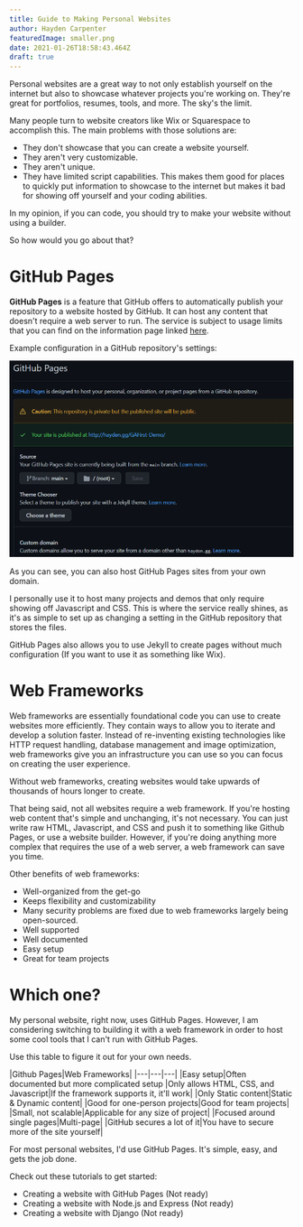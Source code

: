 ```yaml
---
title: Guide to Making Personal Websites
author: Hayden Carpenter
featuredImage: smaller.png
date: 2021-01-26T18:58:43.464Z
draft: true
---
```

Personal websites are a great way to not only establish yourself on the internet but also to showcase whatever projects you're working on. They're great for portfolios, resumes, tools, and more. The sky's the limit.

Many people turn to website creators like Wix or Squarespace to accomplish this. The main problems with those solutions are:

* They don't showcase that you can create a website yourself.
* They aren't very customizable.
* They aren't unique.
* They have limited script capabilities.
  This makes them good for places to quickly put information to showcase to the internet but makes it bad for showing off yourself and your coding abilities. 

In my opinion, if you can code, you should try to make your website without using a builder.

So how would you go about that?

# GitHub Pages

**GitHub Pages** is a feature that GitHub offers to automatically publish your repository to a website hosted by GitHub. It can host any content that doesn't require a web server to run. The service is subject to usage limits that you can find on the information page linked [here](https://docs.github.com/en/github/working-with-github-pages/about-github-pages).

Example configuration in a GitHub repository's settings:

![GitHub pages configuration](ghpages.png "Example configuration in a GitHub repository's settings")

As you can see, you can also host GitHub Pages sites from your own domain.

I personally use it to host many projects and demos that only require showing off Javascript and CSS. This is where the service really shines, as it's as simple to set up as changing a setting in the GitHub repository that stores the files. 

GitHub Pages also allows you to use Jekyll to create pages without much configuration (If you want to use it as something like Wix). 

# Web Frameworks

Web frameworks are essentially foundational code you can use to create websites more efficiently. They contain ways to allow you to iterate and develop a solution faster. Instead of re-inventing existing technologies like HTTP request handling, database management and image optimization, web frameworks give you an infrastructure you can use so you can focus on creating the user experience.

Without web frameworks, creating websites would take upwards of thousands of hours longer to create.

That being said, not all websites require a web framework. If you're hosting web content that's simple and unchanging, it's not necessary. You can just write raw HTML, Javascript, and CSS and push it to something like Github Pages, or use a website builder. However, if you're doing anything more complex that requires the use of a web server, a web framework can save you time.

Other benefits of web frameworks:

* Well-organized from the get-go
* Keeps flexibility and customizability 
* Many security problems are fixed due to web frameworks largely being open-sourced.
* Well supported
* Well documented
* Easy setup
* Great for team projects

# Which one?

My personal website, right now, uses GitHub Pages. However, I am considering switching to building it with a web framework in order to host some cool tools that I can't run with GitHub Pages.

Use this table to figure it out for your own needs.

|Github Pages|Web Frameworks|
|---|---|---|
|Easy setup|Often documented but more complicated setup
|Only allows HTML, CSS, and Javascript|If the framework supports it, it'll work|
|Only Static content|Static & Dynamic content|
|Good for one-person projects|Good for team projects|
|Small, not scalable|Applicable for any size of project|
|Focused around single pages|Multi-page|
|GitHub secures a lot of it|You have to secure more of the site yourself|

For most personal websites, I'd use GitHub Pages. It's simple, easy, and gets the job done.

Check out these tutorials to get started:
- Creating a website with GitHub Pages (Not ready)
- Creating a website with Node.js and Express (Not ready)
- Creating a website with Django (Not ready)
